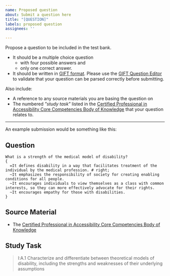 ```yaml
---
name: Proposed question
about: Submit a question here
title: "[QUESTION]"
labels: proposed question
assignees: ''

---
```


Propose a question to be included in the test bank.  
* It should be a multiple choice question 
  * with four possible answers and 
  * only one correct answer.  
* It should be written in [GIFT format](https://docs.moodle.org/37/en/GIFT_format#Multiple_choice).  Please use the [GIFT Question Editor](https://fuhrmanator.github.io/GIFT-grammar-PEG.js/docs/editor/editor.html) to validate that your question can be parsed correctly before submitting.

Also include:
* A reference to any source materials you are basing the question on
* The numbered _"study task"_ listed in the [Certified Professional in Accessibility Core Competencies Body of Knowledge](https://iaap.membershipsoftware.org/files/IAAP%20CPACC%20BOK%202017_062317.docx) that your question relates to.  

***

An example submission would be something like this:

## Question
```
What is a strength of the medical model of disability?
{
  =It defines disability in a way that facilitates treatment of the individual by the medical profession. # right;
  ~It emphasizes the responsibility of society for creating enabling conditions for all people.
  ~It encourages individuals to view themselves as a class with common interests, so they can more effectively advocate for their rights.
  ~It encourages empathy for those with disabilities.
}
```

## Source Material
* The [Certified Professional in Accessibility Core Competencies Body of Knowledge](https://iaap.membershipsoftware.org/files/IAAP%20CPACC%20BOK%202017_062317.docx)

## Study Task
> I:A.1 Characterize and differentiate between theoretical models of disability, including the strengths and weaknesses of their underlying assumptions
